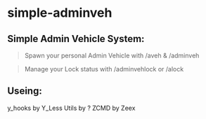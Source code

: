 # simple-adminveh

## Simple Admin Vehicle System:
> Spawn your personal Admin Vehicle with /aveh & /adminveh

> Manage your Lock status with /adminvehlock or /alock

## Useing:
y_hooks by Y_Less
Utils by ?
ZCMD by Zeex

